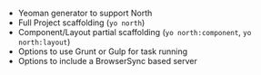 * Yeoman generator to support North
* Full Project scaffolding (`yo north`)
* Component/Layout partial scaffolding (`yo north:component`, `yo north:layout`)
* Options to use Grunt or Gulp for task running
* Options to include a BrowserSync based server